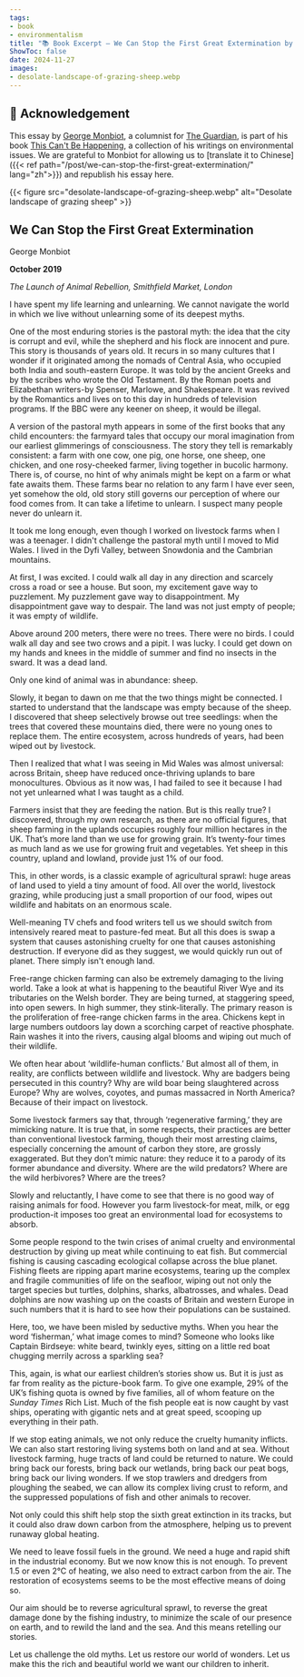 ```yaml
---
tags:
- book
- environmentalism
title: "📚 Book Excerpt — We Can Stop the First Great Extermination by George Monbiot"
ShowToc: false
date: 2024-11-27
images:
- desolate-landscape-of-grazing-sheep.webp
---
```


## 🙏 Acknowledgement 

This essay by [George Monbiot](https://www.monbiot.com/), a columnist for [The
Guardian](https://www.theguardian.com/profile/georgemonbiot), is part of his
book [This Can't Be Happening](https://www.goodreads.com/book/show/55663836-this-can-t-be-happening),
a collection of his writings on environmental issues. We are grateful to Monbiot
for allowing us to [translate it to Chinese]({{< ref path="/post/we-can-stop-the-first-great-extermination/" lang="zh">}})
and republish his essay here.

{{< figure src="desolate-landscape-of-grazing-sheep.webp" alt="Desolate landscape of grazing sheep" >}}

## We Can Stop the First Great Extermination 

George Monbiot

**October 2019**

*The Launch of Animal Rebellion, Smithfield Market, London*

I have spent my life learning and unlearning. We cannot navigate the world in which we live without unlearning some of its deepest myths.

One of the most enduring stories is the pastoral myth: the idea that the city is corrupt and evil, while the shepherd and his flock are innocent and pure. This story is thousands of years old. It recurs in so many cultures that I wonder if it originated among the nomads of Central Asia, who occupied both India and south-eastern Europe. It was told by the ancient Greeks and by the scribes who wrote the Old Testament. By the Roman poets and Elizabethan writers-by Spenser, Marlowe, and Shakespeare. It was revived by the Romantics and lives on to this day in hundreds of television programs. If the BBC were any keener on sheep, it would be illegal.

A version of the pastoral myth appears in some of the first books that any child encounters: the farmyard tales that occupy our moral imagination from our earliest glimmerings of consciousness. The story they tell is remarkably consistent: a farm with one cow, one pig, one horse, one sheep, one chicken, and one rosy-cheeked farmer, living together in bucolic harmony. There is, of course, no hint of why animals might be kept on a farm or what fate awaits them. These farms bear no relation to any farm I have ever seen, yet somehow the old, old story still governs our perception of where our food comes from. It can take a lifetime to unlearn. I suspect many people never do unlearn it.

It took me long enough, even though I worked on livestock farms when I was a teenager. I didn't challenge the pastoral myth until I moved to Mid Wales. I lived in the Dyfi Valley, between Snowdonia and the Cambrian mountains.

At first, I was excited. I could walk all day in any direction and scarcely cross a road or see a house. But soon, my excitement gave way to puzzlement. My puzzlement gave way to disappointment. My disappointment gave way to despair. The land was not just empty of people; it was empty of wildlife.

Above around 200 meters, there were no trees. There were no birds. I could walk all day and see two crows and a pipit. I was lucky. I could get down on my hands and knees in the middle of summer and find no insects in the sward. It was a dead land.

Only one kind of animal was in abundance: sheep.

Slowly, it began to dawn on me that the two things might be connected. I started to understand that the landscape was empty because of the sheep. I discovered that sheep selectively browse out tree seedlings: when the trees that covered these mountains died, there were no young ones to replace them. The entire ecosystem, across hundreds of years, had been wiped out by livestock.

Then I realized that what I was seeing in Mid Wales was almost universal: across Britain, sheep have reduced once-thriving uplands to bare monocultures. Obvious as it now was, I had failed to see it because I had not yet unlearned what I was taught as a child.

Farmers insist that they are feeding the nation. But is this really true? I discovered, through my own research, as there are no official figures, that sheep farming in the uplands occupies roughly four million hectares in the UK. That’s more land than we use for growing grain. It’s twenty-four times as much land as we use for growing fruit and vegetables. Yet sheep in this country, upland and lowland, provide just 1% of our food.

This, in other words, is a classic example of agricultural sprawl: huge areas of land used to yield a tiny amount of food. All over the world, livestock grazing, while producing just a small proportion of our food, wipes out wildlife and habitats on an enormous scale.

Well-meaning TV chefs and food writers tell us we should switch from intensively reared meat to pasture-fed meat. But all this does is swap a system that causes astonishing cruelty for one that causes astonishing destruction. If everyone did as they suggest, we would quickly run out of planet. There simply isn't enough land.

Free-range chicken farming can also be extremely damaging to the living world. Take a look at what is happening to the beautiful River Wye and its tributaries on the Welsh border. They are being turned, at staggering speed, into open sewers. In high summer, they stink-literally. The primary reason is the proliferation of free-range chicken farms in the area. Chickens kept in large numbers outdoors lay down a scorching carpet of reactive phosphate. Rain washes it into the rivers, causing algal blooms and wiping out much of their wildlife.

We often hear about ‘wildlife-human conflicts.’ But almost all of them, in reality, are conflicts between wildlife and livestock. Why are badgers being persecuted in this country? Why are wild boar being slaughtered across Europe? Why are wolves, coyotes, and pumas massacred in North America? Because of their impact on livestock.

Some livestock farmers say that, through ‘regenerative farming,’ they are mimicking nature. It is true that, in some respects, their practices are better than conventional livestock farming, though their most arresting claims, especially concerning the amount of carbon they store, are grossly exaggerated. But they don’t mimic nature: they reduce it to a parody of its former abundance and diversity. Where are the wild predators? Where are the wild herbivores? Where are the trees?

Slowly and reluctantly, I have come to see that there is no good way of raising animals for food. However you farm livestock-for meat, milk, or egg production-it imposes too great an environmental load for ecosystems to absorb.

Some people respond to the twin crises of animal cruelty and environmental destruction by giving up meat while continuing to eat fish. But commercial fishing is causing cascading ecological collapse across the blue planet. Fishing fleets are ripping apart marine ecosystems, tearing up the complex and fragile communities of life on the seafloor, wiping out not only the target species but turtles, dolphins, sharks, albatrosses, and whales. Dead dolphins are now washing up on the coasts of Britain and western Europe in such numbers that it is hard to see how their populations can be sustained.

Here, too, we have been misled by seductive myths. When you hear the word ‘fisherman,’ what image comes to mind? Someone who looks like Captain Birdseye: white beard, twinkly eyes, sitting on a little red boat chugging merrily across a sparkling sea?

This, again, is what our earliest children’s stories show us. But it is just as far from reality as the picture-book farm. To give one example, 29% of the UK’s fishing quota is owned by five families, all of whom feature on the *Sunday Times* Rich List. Much of the fish people eat is now caught by vast ships, operating with gigantic nets and at great speed, scooping up everything in their path.

If we stop eating animals, we not only reduce the cruelty humanity inflicts. We can also start restoring living systems both on land and at sea. Without livestock farming, huge tracts of land could be returned to nature. We could bring back our forests, bring back our wetlands, bring back our peat bogs, bring back our living wonders. If we stop trawlers and dredgers from ploughing the seabed, we can allow its complex living crust to reform, and the suppressed populations of fish and other animals to recover.

Not only could this shift help stop the sixth great extinction in its tracks, but it could also draw down carbon from the atmosphere, helping us to prevent runaway global heating.

We need to leave fossil fuels in the ground. We need a huge and rapid shift in the industrial economy. But we now know this is not enough. To prevent 1.5 or even 2°C of heating, we also need to extract carbon from the air. The restoration of ecosystems seems to be the most effective means of doing so.

Our aim should be to reverse agricultural sprawl, to reverse the great damage done by the fishing industry, to minimize the scale of our presence on earth, and to rewild the land and the sea. And this means retelling our stories.

Let us challenge the old myths. Let us restore our world of wonders. Let us make this the rich and beautiful world we want our children to inherit.
